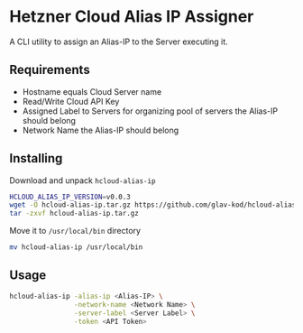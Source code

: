 # Hetzner Cloud Alias IP Assigner
A CLI utility to assign an Alias-IP to the Server executing it.

## Requirements
+ Hostname equals Cloud Server name
+ Read/Write Cloud API Key
+ Assigned Label to Servers for organizing pool of servers the Alias-IP should belong
+ Network Name the Alias-IP should belong

## Installing

Download and unpack `hcloud-alias-ip`

```bash
HCLOUD_ALIAS_IP_VERSION=v0.0.3
wget -O hcloud-alias-ip.tar.gz https://github.com/glav-kod/hcloud-alias-ip/releases/download/$HCLOUD_ALIAS_IP_VERSION/hcloud-alias-ip-$HCLOUD_ALIAS_IP_VERSION-linux-amd64.tar.gz
tar -zxvf hcloud-alias-ip.tar.gz
```

Move it to `/usr/local/bin` directory
```bash
mv hcloud-alias-ip /usr/local/bin
```

## Usage

```bash
hcloud-alias-ip -alias-ip <Alias-IP> \
                -network-name <Network Name> \
                -server-label <Server Label> \
                -token <API Token>
```
